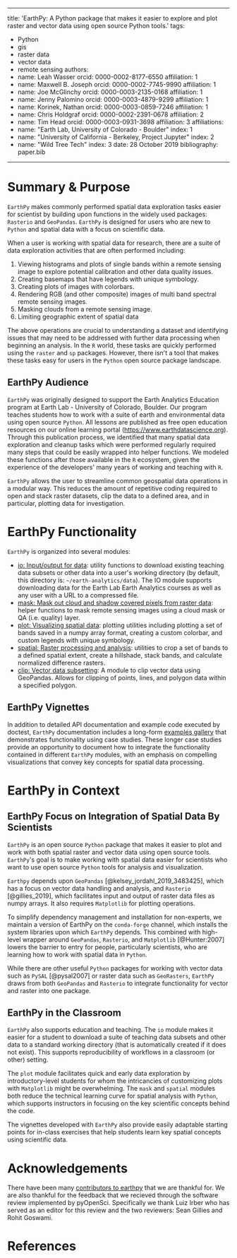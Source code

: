 
---
title: 'EarthPy: A Python package that makes it easier to explore and plot raster and vector data using open source Python tools.'
tags:
  - Python
  - gis
  - raster data
  - vector data
  - remote sensing
authors:
  - name: Leah Wasser
    orcid: 0000-0002-8177-6550
    affiliation: 1
  - name: Maxwell B. Joseph
    orcid: 0000-0002-7745-9990
    affiliation: 1
  - name: Joe McGlinchy
    orcid: 0000-0003-2135-0168
    affiliation: 1
  - name: Jenny Palomino
    orcid: 0000-0003-4879-9299
    affiliation: 1
  - name: Korinek, Nathan
    orcid: 0000-0003-0859-7246
    affiliation: 1
  - name: Chris Holdgraf
    orcid: 0000-0002-2391-0678
    affiliation: 2
  - name: Tim Head
    orcid: 0000-0003-0931-3698
    affiliation: 3
affiliations:
  - name: "Earth Lab, University of Colorado - Boulder"
    index: 1
  - name: "University of California - Berkeley, Project Jupyter"
    index: 2
  - name: "Wild Tree Tech"
    index: 3
date: 28 October 2019
bibliography: paper.bib
---

# Summary & Purpose

`EarthPy` makes commonly performed spatial data exploration tasks easier for scientist by building upon functions in the widely used packages: `Rasterio` and `GeoPandas`. `EarthPy` is designed for users who are new to `Python` and spatial data with a focus on scientific data.

When a user is working with spatial data for research, there are a suite of data exploration activities that are often performed including:

1. Viewing histograms and plots of single bands within a remote sensing image to explore potential calibration and other data quality issues.
2. Creating basemaps that have legends with unique symbology.
3. Creating plots of images with colorbars.
4. Rendering RGB (and other composite) images of multi band spectral remote sensing images.
5. Masking clouds from a remote sensing image.
6. Limiting geographic extent of spatial data

The above operations are crucial to understanding a dataset and identifying issues that may need to be addressed with further data processing when beginning an analysis. In the `R` world, these tasks are quickly performed using the `raster` and `sp` packages. However, there isn't a tool that makes these tasks easy for users in the `Python` open source package landscape.


## EarthPy Audience

`EarthPy` was originally designed to support the Earth Analytics Education program at Earth Lab - University of Colorado, Boulder. Our program teaches students how to work with a suite of earth and environmental data using open source `Python`. All lessons are published as free open education resources on our online learning portal (https://www.earthdatascience.org). Through this publication process, we identified that many spatial data exploration and cleanup tasks which were performed regularly required many steps that could be easily wrapped into helper functions. We modeled these functions after those available in the `R` ecosystem, given the experience of the developers' many years of working and teaching with `R`.

`EarthPy` allows the user to streamline common geospatial data operations in a modular way. This reduces the amount of repetitive coding required to open and stack raster datasets, clip  the data to a defined area, and in particular, plotting data for investigation.   

# EarthPy Functionality

`EarthPy` is organized into several modules:

* [io: Input/output for data](https://earthpy.readthedocs.io/en/latest/api/earthpy.io.html): utility functions to download existing teaching data subsets or other data into a user's working directory (by default, this directory is: `~/earth-analytics/data`). The IO module supports downloading data for the Earth Lab Earth Analytics courses as well as any user with a URL to a compressed file.
* [mask: Mask out cloud and shadow covered pixels from raster data](https://earthpy.readthedocs.io/en/latest/api/earthpy.mask.html): helper functions to mask remote sensing images using a cloud mask or QA (i.e. quality) layer.
* [plot: Visualizing spatial data](https://earthpy.readthedocs.io/en/latest/api/earthpy.plot.html): plotting utilities including plotting a set of bands saved in a numpy array format, creating a custom colorbar, and custom legends with unique symbology.
* [spatial: Raster processing and analysis](https://earthpy.readthedocs.io/en/latest/api/earthpy.spatial.html): utilities to crop a set of bands to a defined spatial extent, create a hillshade, stack bands, and calculate normalized difference rasters.
* [clip: Vector data subsetting](https://earthpy.readthedocs.io/en/latest/api/earthpy.clip.html): A module to clip vector data using GeoPandas. Allows for clipping of points, lines, and polygon data within a specified polygon.

## EarthPy Vignettes

In addition to detailed API documentation and example code executed by doctest,
`EarthPy` documentation includes a long-form [examples gallery](https://earthpy.readthedocs.io/en/latest/gallery_vignettes/index.html)
that demonstrates functionality using case studies. These longer case studies
provide an opportunity to document how to integrate the functionality contained in
different `EarthPy` modules, with an emphasis on compelling visualizations that
convey key concepts for spatial data processing.


# EarthPy in Context

## EarthPy Focus on Integration of Spatial Data By Scientists

`EarthPy` is an open source `Python` package that makes it easier to plot and work with both spatial raster and vector data using open source tools. `EarthPy`'s goal is to make working with spatial data easier for scientists who want to use open source `Python` tools for analysis and visualization.

`Earthpy` depends upon `GeoPandas` [@kelsey_jordahl_2019_3483425], which has a focus on vector data handling and analysis, and `Rasterio` [@gillies_2019], which facilitates input and output of raster data files as numpy arrays. It also requires `Matplotlib` for plotting operations.

To simplify dependency management and installation for non-experts, we maintain a version of EarthPy on the `conda-forge` channel, which installs the system
libraries upon which `EarthPy` depends. This combined with high-level wrapper
around `GeoPandas`, `Rasterio`, and `Matplotlib` [@Hunter:2007] lowers the barrier to entry for
people, particularly scientists, who are learning how to work with spatial data in
`Python`.

While there are other useful `Python` packages for working with vector data such as `PySAL` [@pysal2007] or raster data such as `GeoRasters`, `EarthPy` draws from both `GeoPandas` and `Rasterio` to integrate functionality for vector and raster into one package.


## EarthPy in the Classroom

`EarthPy` also supports education and teaching. The `io` module makes it easier for a student to download a suite of teaching data subsets and other data to a standard working directory (that is automatically created if it does not exist). This supports reproducibility of workflows in a classroom (or other) setting.

The `plot` module facilitates quick and early data exploration by introductory-level students for whom the intricancies of customizing plots with `Matplotlib` might be overwhelming. The `mask` and `spatial` modules both reduce the technical learning curve for spatial analysis with `Python`, which supports instructors in focusing on the key scientific concepts behind the code.

The vignettes developed with `EarthPy` also provide easily adaptable starting points for in-class exercises that help students learn key spatial concepts using scientific data.

# Acknowledgements

There have been many [contributors to earthpy](https://github.com/earthlab/earthpy/graphs/contributors) that we are thankful for. We are also thankful for the feedback that we recieved through the software review implemented by pyOpenSci. Specifically we thank Luiz Irber who has served as an editor for this review and the two reviewers: Sean Gillies and Rohit Goswami.

# References

